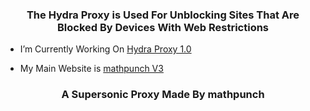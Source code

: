 <h3 align="center">The Hydra Proxy is Used For Unblocking Sites That Are Blocked By Devices With Web Restrictions</h3>

- I’m Currently Working On [Hydra Proxy 1.0](https://hydrasearch.github.io/)

- My Main Website is [mathpunch V3](https://mathpunch.github.io/)

<h3 align="center">A Supersonic Proxy Made By mathpunch</h3>
<p align="center">
</p>
